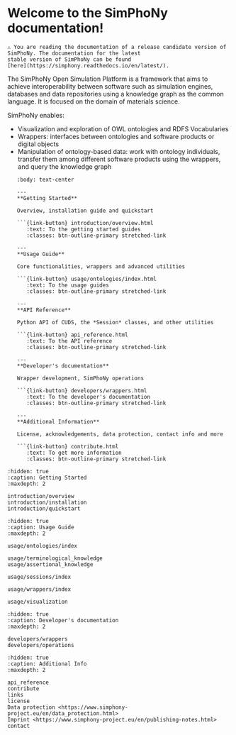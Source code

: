 # Welcome to the SimPhoNy documentation!

```{note}
⚠️ You are reading the documentation of a release candidate version of
SimPhoNy. The documentation for the latest
stable version of SimPhoNy can be found
[here](https://simphony.readthedocs.io/en/latest/).
```

The SimPhoNy Open Simulation Platform is a framework that aims to achieve
interoperability between software such as simulation engines, databases and
data repositories using a knowledge graph as the common language. It is focused
on the domain of materials science.

SimPhoNy enables:

- Visualization and exploration of OWL ontologies and RDFS Vocabularies
- Wrappers: interfaces between ontologies and software products or digital objects
- Manipulation of ontology-based data: work with ontology individuals, transfer them among different software products using the wrappers, and query the knowledge graph

````{panels}
   :body: text-center

   ---
   **Getting Started**

   Overview, installation guide and quickstart

   ```{link-button} introduction/overview.html
      :text: To the getting started guides
      :classes: btn-outline-primary stretched-link

   ---
   **Usage Guide**

   Core functionalities, wrappers and advanced utilities

   ```{link-button} usage/ontologies/index.html
      :text: To the usage guides
      :classes: btn-outline-primary stretched-link

   ---
   **API Reference**

   Python API of CUDS, the *Session* classes, and other utilities

   ```{link-button} api_reference.html
      :text: To the API reference
      :classes: btn-outline-primary stretched-link

   ---
   **Developer's documentation**

   Wrapper development, SimPhoNy operations

   ```{link-button} developers/wrappers.html
      :text: To the developer's documentation
      :classes: btn-outline-primary stretched-link

   ---
   **Additional Information**

   License, acknowledgements, data protection, contact info and more

   ```{link-button} contribute.html
      :text: To get more information
      :classes: btn-outline-primary stretched-link
````

```{toctree}
:hidden: true
:caption: Getting Started
:maxdepth: 2

introduction/overview
introduction/installation
introduction/quickstart
```

```{toctree}
:hidden: true
:caption: Usage Guide
:maxdepth: 2

usage/ontologies/index

usage/terminological_knowledge
usage/assertional_knowledge

usage/sessions/index

usage/wrappers/index

usage/visualization
```

```{toctree}
:hidden: true
:caption: Developer's documentation
:maxdepth: 2

developers/wrappers
developers/operations
```

```{toctree}
:hidden: true
:caption: Additional Info
:maxdepth: 2

api_reference
contribute
links
license
Data protection <https://www.simphony-project.eu/en/data_protection.html>
Imprint <https://www.simphony-project.eu/en/publishing-notes.html>
contact
```
